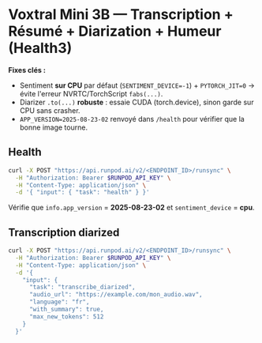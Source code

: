 # Voxtral Mini 3B — Transcription + Résumé + Diarization + Humeur (Health3)

**Fixes clés :**
- Sentiment **sur CPU** par défaut (`SENTIMENT_DEVICE=-1`) + `PYTORCH_JIT=0` → évite l'erreur NVRTC/TorchScript `fabs(...)`.
- Diarizer `.to(...)` **robuste** : essaie CUDA (torch.device), sinon garde sur CPU sans crasher.
- `APP_VERSION=2025-08-23-02` renvoyé dans `/health` pour vérifier que la bonne image tourne.

## Health
```bash
curl -X POST "https://api.runpod.ai/v2/<ENDPOINT_ID>/runsync" \
  -H "Authorization: Bearer $RUNPOD_API_KEY" \
  -H "Content-Type: application/json" \
  -d '{ "input": { "task": "health" } }'
```
Vérifie que `info.app_version` = **2025-08-23-02** et `sentiment_device` = **cpu**.

## Transcription diarized
```bash
curl -X POST "https://api.runpod.ai/v2/<ENDPOINT_ID>/runsync" \
  -H "Authorization: Bearer $RUNPOD_API_KEY" \
  -H "Content-Type: application/json" \
  -d '{
    "input": {
      "task": "transcribe_diarized",
      "audio_url": "https://example.com/mon_audio.wav",
      "language": "fr",
      "with_summary": true,
      "max_new_tokens": 512
    }
  }'
```

